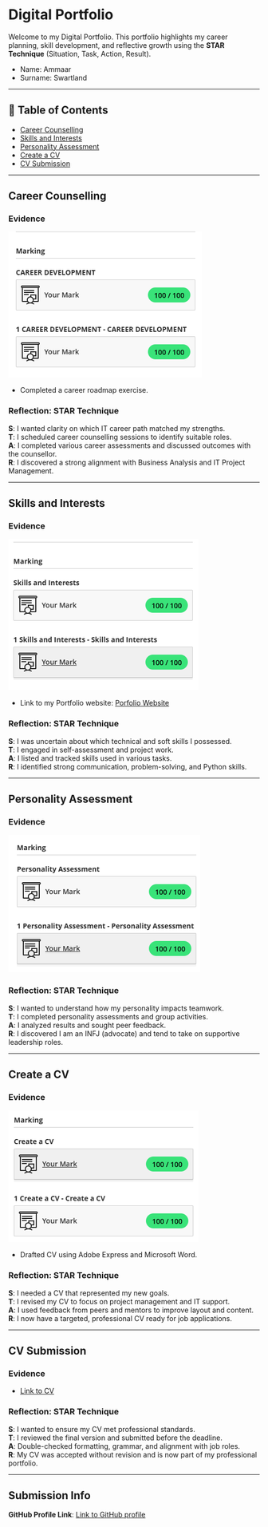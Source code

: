 
# Digital Portfolio 

Welcome to my Digital Portfolio. 
This portfolio highlights my career planning, skill development, and reflective growth using the **STAR Technique** (Situation, Task, Action, Result).
- Name:      Ammaar 
- Surname:   Swartland 
---

## 📌 Table of Contents
- [Career Counselling](https://github.com/ammaar0x01/_temp/edit/main/Digital_Portfolio.md#L2C25-L2C48)
- [Skills and Interests](#skills-and-interests)
- [Personality Assessment](#personality-assessment)
- [Create a CV](#create-a-cv)
- [CV Submission](#cv-submission)
---

## Career Counselling

### Evidence
![](./career.png)
- Completed a career roadmap exercise.

### Reflection: STAR Technique
**S**: I wanted clarity on which IT career path matched my strengths.  
**T**: I scheduled career counselling sessions to identify suitable roles.  
**A**: I completed various career assessments and discussed outcomes with the counsellor.  
**R**: I discovered a strong alignment with Business Analysis and IT Project Management.

---

## Skills and Interests

### Evidence
![](./skills.png)
- Link to my Portfolio website: <a href="https://ammaar0x01.netlify.app">Porfolio Website</a> 

### Reflection: STAR Technique
**S**: I was uncertain about which technical and soft skills I possessed.  
**T**: I engaged in self-assessment and project work.  
**A**: I listed and tracked skills used in various tasks.  
**R**: I identified strong communication, problem-solving, and Python skills.

---

## Personality Assessment

### Evidence
![](./personality.png)

### Reflection: STAR Technique
**S**: I wanted to understand how my personality impacts teamwork.  
**T**: I completed personality assessments and group activities.  
**A**: I analyzed results and sought peer feedback.  
**R**: I discovered I am an INFJ (advocate) and tend to take on supportive leadership roles.

---

## Create a CV

### Evidence
![](./cv.png)
- Drafted CV using Adobe Express and Microsoft Word.

### Reflection: STAR Technique
**S**: I needed a CV that represented my new goals.  
**T**: I revised my CV to focus on project management and IT support.  
**A**: I used feedback from peers and mentors to improve layout and content.  
**R**: I now have a targeted, professional CV ready for job applications.

---

## CV Submission

### Evidence
- [Link to CV](cv-2025-feb.pdf)

### Reflection: STAR Technique
**S**: I wanted to ensure my CV met professional standards.  
**T**: I reviewed the final version and submitted before the deadline.  
**A**: Double-checked formatting, grammar, and alignment with job roles.  
**R**: My CV was accepted without revision and is now part of my professional portfolio.

---

## Submission Info

**GitHub Profile Link**: [Link to GitHub profile](https://github.com/ammaar0x01/)  
